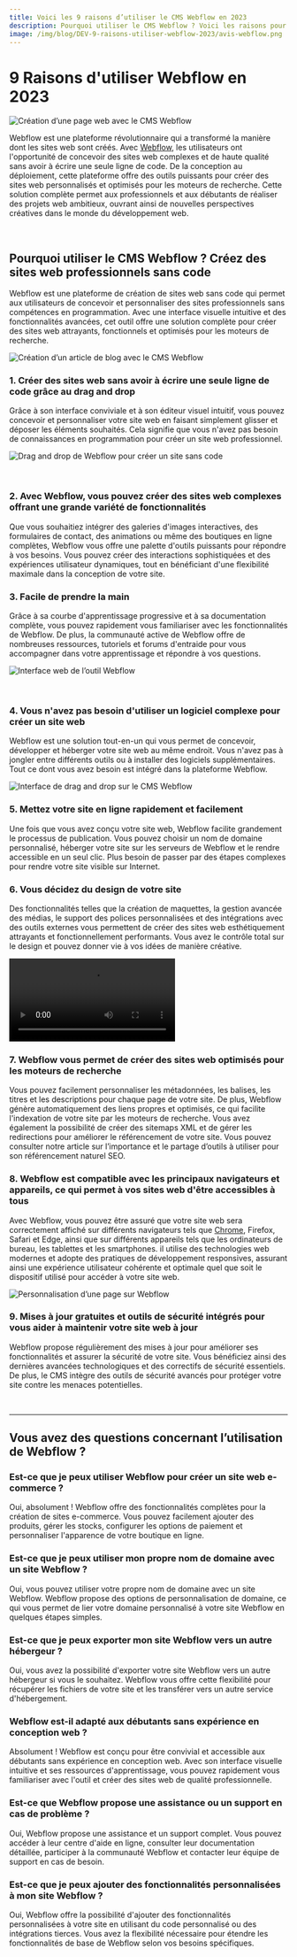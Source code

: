```yaml
---
title: Voici les 9 raisons d’utiliser le CMS Webflow en 2023
description: Pourquoi utiliser le CMS Webflow ? Voici les raisons pour lesquelles vous devez passer à l’outil Webflow immédiatement.
image: /img/blog/DEV-9-raisons-utiliser-webflow-2023/avis-webflow.png
---
```


# 9 Raisons d'utiliser Webflow en 2023

![Création d’une page web avec le CMS Webflow](/img/blog/DEV-9-raisons-utiliser-webflow-2023/avis-webflow.png)



Webflow est une plateforme révolutionnaire qui a transformé la manière dont les sites web sont créés. Avec [Webflow](https://webflow.com/), les utilisateurs ont l'opportunité de concevoir des sites web complexes et de haute qualité sans avoir à écrire une seule ligne de code. De la conception au déploiement, cette plateforme offre des outils puissants pour créer des sites web personnalisés et optimisés pour les moteurs de recherche. Cette solution complète permet aux professionnels et aux débutants de réaliser des projets web ambitieux, ouvrant ainsi de nouvelles perspectives créatives dans le monde du développement web.

<br>

## Pourquoi utiliser le CMS Webflow ? Créez des sites web professionnels sans code

Webflow est une plateforme de création de sites web sans code qui permet aux utilisateurs de concevoir et personnaliser des sites professionnels sans compétences en programmation. Avec une interface visuelle intuitive et des fonctionnalités avancées, cet outil offre une solution complète pour créer des sites web attrayants, fonctionnels et optimisés pour les moteurs de recherche.

![Création d’un article de blog avec le CMS Webflow](/img/blog/DEV-9-raisons-utiliser-webflow-2023/pourquoi-utiliser-webflow.jpeg)




### 1. Créer des sites web sans avoir à écrire une seule ligne de code grâce au drag and drop

Grâce à son interface conviviale et à son éditeur visuel intuitif, vous pouvez concevoir et personnaliser votre site web en faisant simplement glisser et déposer les éléments souhaités. Cela signifie que vous n'avez pas besoin de connaissances en programmation pour créer un site web professionnel.

![Drag and drop de Webflow pour créer un site sans code](/img/blog/DEV-9-raisons-utiliser-webflow-2023/webflow-tuto.jpg)

<br>

### 2. Avec Webflow, vous pouvez créer des sites web complexes offrant une grande variété de fonctionnalités

Que vous souhaitiez intégrer des galeries d'images interactives, des formulaires de contact, des animations ou même des boutiques en ligne complètes, Webflow vous offre une palette d'outils puissants pour répondre à vos besoins. Vous pouvez créer des interactions sophistiquées et des expériences utilisateur dynamiques, tout en bénéficiant d'une flexibilité maximale dans la conception de votre site.

### 3. Facile de prendre la main

Grâce à sa courbe d'apprentissage progressive et à sa documentation complète, vous pouvez rapidement vous familiariser avec les fonctionnalités de Webflow. De plus, la communauté active de Webflow offre de nombreuses ressources, tutoriels et forums d'entraide pour vous accompagner dans votre apprentissage et répondre à vos questions.

![Interface web de l’outil Webflow](/img/blog/DEV-9-raisons-utiliser-webflow-2023/tuto-webflow.png)

<br>

### 4. Vous n'avez pas besoin d'utiliser un logiciel complexe pour créer un site web

Webflow est une solution tout-en-un qui vous permet de concevoir, développer et héberger votre site web au même endroit. Vous n'avez pas à jongler entre différents outils ou à installer des logiciels supplémentaires. Tout ce dont vous avez besoin est intégré dans la plateforme Webflow.

![Interface de drag and drop sur le CMS Webflow](/img/blog/DEV-9-raisons-utiliser-webflow-2023/creer-un-site-avec-webflow.png)



### 5. Mettez votre site en ligne rapidement et facilement

Une fois que vous avez conçu votre site web, Webflow facilite grandement le processus de publication. Vous pouvez choisir un nom de domaine personnalisé, héberger votre site sur les serveurs de Webflow et le rendre accessible en un seul clic. Plus besoin de passer par des étapes complexes pour rendre votre site visible sur Internet.

### 6. Vous décidez du design de votre site

Des fonctionnalités telles que la création de maquettes, la gestion avancée des médias, le support des polices personnalisées et des intégrations avec des outils externes vous permettent de créer des sites web esthétiquement attrayants et fonctionnellement performants. Vous avez le contrôle total sur le design et pouvez donner vie à vos idées de manière créative.

<video src="/img/blog/DEV-9-raisons-utiliser-webflow-2023/article-webflow-video.mp4" controls title="création d'une page sur Webflow"></video>




### 7. Webflow vous permet de créer des sites web optimisés pour les moteurs de recherche

Vous pouvez facilement personnaliser les métadonnées, les balises, les titres et les descriptions pour chaque page de votre site. De plus, Webflow génère automatiquement des liens propres et optimisés, ce qui facilite l'indexation de votre site par les moteurs de recherche. Vous avez également la possibilité de créer des sitemaps XML et de gérer les redirections pour améliorer le référencement de votre site. 
Vous pouvez consulter notre article sur l’importance et le partage d’outils à utiliser pour son référencement naturel SEO.

### 8. Webflow est compatible avec les principaux navigateurs et appareils, ce qui permet à vos sites web d'être accessibles à tous

Avec Webflow, vous pouvez être assuré que votre site web sera correctement affiché sur différents navigateurs tels que [Chrome](https://chrome.google.com/), Firefox, Safari et Edge, ainsi que sur différents appareils tels que les ordinateurs de bureau, les tablettes et les smartphones. il utilise des technologies web modernes et adopte des pratiques de développement responsives, assurant ainsi une expérience utilisateur cohérente et optimale quel que soit le dispositif utilisé pour accéder à votre site web.

![Personnalisation d’une page sur Webflow](/img/blog/DEV-9-raisons-utiliser-webflow-2023/webflow-avis.png)



### 9. Mises à jour gratuites et outils de sécurité intégrés pour vous aider à maintenir votre site web à jour

Webflow propose régulièrement des mises à jour pour améliorer ses fonctionnalités et assurer la sécurité de votre site. Vous bénéficiez ainsi des dernières avancées technologiques et des correctifs de sécurité essentiels. De plus, le CMS intègre des outils de sécurité avancés pour protéger votre site contre les menaces potentielles.

<br>

---

## Vous avez des questions concernant l’utilisation de Webflow ?

### Est-ce que je peux utiliser Webflow pour créer un site web e-commerce ?

Oui, absolument ! Webflow offre des fonctionnalités complètes pour la création de sites e-commerce. Vous pouvez facilement ajouter des produits, gérer les stocks, configurer les options de paiement et personnaliser l'apparence de votre boutique en ligne.

### Est-ce que je peux utiliser mon propre nom de domaine avec un site Webflow ?

Oui, vous pouvez utiliser votre propre nom de domaine avec un site Webflow. Webflow propose des options de personnalisation de domaine, ce qui vous permet de lier votre domaine personnalisé à votre site Webflow en quelques étapes simples.

### Est-ce que je peux exporter mon site Webflow vers un autre hébergeur ?

Oui, vous avez la possibilité d'exporter votre site Webflow vers un autre hébergeur si vous le souhaitez. Webflow vous offre cette flexibilité pour récupérer les fichiers de votre site et les transférer vers un autre service d'hébergement.

### Webflow est-il adapté aux débutants sans expérience en conception web ?

Absolument ! Webflow est conçu pour être convivial et accessible aux débutants sans expérience en conception web. Avec son interface visuelle intuitive et ses ressources d'apprentissage, vous pouvez rapidement vous familiariser avec l'outil et créer des sites web de qualité professionnelle.

### Est-ce que Webflow propose une assistance ou un support en cas de problème ?

Oui, Webflow propose une assistance et un support complet. Vous pouvez accéder à leur centre d'aide en ligne, consulter leur documentation détaillée, participer à la communauté Webflow et contacter leur équipe de support en cas de besoin.

### Est-ce que je peux ajouter des fonctionnalités personnalisées à mon site Webflow ?

Oui, Webflow offre la possibilité d'ajouter des fonctionnalités personnalisées à votre site en utilisant du code personnalisé ou des intégrations tierces. Vous avez la flexibilité nécessaire pour étendre les fonctionnalités de base de Webflow selon vos besoins spécifiques.